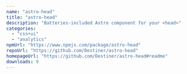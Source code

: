 ```yaml
---
name: "astro-head"
title: "astro-head"
description: "Batteries-included Astro component for your <head>"
categories:
  - "css+ui"
  - "analytics"
npmUrl: "https://www.npmjs.com/package/astro-head"
repoUrl: "https://github.com/Destiner/astro-head"
homepageUrl: "https://github.com/Destiner/astro-head#readme"
downloads: 9
---
```

